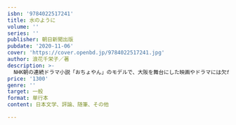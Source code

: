 ```yaml
---
isbn: '9784022517241'
title: 水のように
volume: ''
series: ''
publisher: 朝日新聞出版
pubdate: '2020-11-06'
cover: 'https://cover.openbd.jp/9784022517241.jpg'
author: 浪花千栄子／著
description: >-
  NHK朝の連続ドラマ小説「おちょやん」のモデルで、大阪を舞台にした映画やドラマには欠かすことのできなかったバイプレーヤー・浪花千栄子の唯一の著作である自伝的エッセイを復刊。極貧の中で幼少期を過ごし、9歳で女中奉公に出される。大阪の仕出し屋での奉公時代に芝居に出会い、その後京都へ出て、女優となった。渋谷天外と結婚するも20年後に離婚、失意のどん底から、花菱アチャコたっての希望で女優復帰、その後は小津安二郎や溝口健二の映画にも出演し、女優としてさらなる花を咲かせた。「水のように」というタイトルに託した浪花千栄子の人生観とはーー。波乱万丈という言葉でも言い尽くせないほどの半生を回想し、自らの言葉で紡ぐ。
price: '1300'
genre: ''
target: 一般
format: 単行本
content: 日本文学、評論、随筆、その他

---
```

